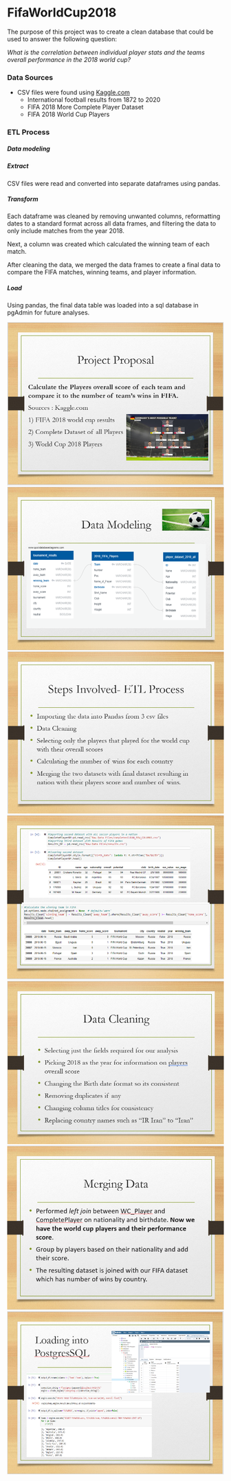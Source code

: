 # FifaWorldCup2018

The purpose of this project was to create a clean database that could be used to answer the following question:

*What is the correlation between individual player stats and the teams overall performance in the 2018 world cup?*

### Data Sources

-  CSV files were found using [Kaggle.com](www.kaggle.com)
	- International football results from 1872 to 2020
	- FIFA 2018 More Complete Player Dataset
	- FIFA 2018 World Cup Players

### ETL Process

##### Data modeling


##### Extract

CSV files were read and converted into separate dataframes using pandas.

##### Transform

Each dataframe was cleaned by removing unwanted columns, reformatting dates to a standard format across all data frames, and filtering the data to only include matches from the year 2018.

Next, a column was created which calculated the winning team of each match.

After cleaning the data, we merged the data frames to create a final data to compare the FIFA matches, winning teams, and player information.

##### Load

Using pandas, the final data table was loaded into a sql database in pgAdmin for future analyses.

![alt text](https://github.com/ludmilagd/FifaWorldCup2018/blob/main/Slides/S2.PNG)
![alt text](https://github.com/ludmilagd/FifaWorldCup2018/blob/main/Slides/S3.PNG)
![alt text](https://github.com/ludmilagd/FifaWorldCup2018/blob/main/Slides/S4.PNG)
![alt text](https://github.com/ludmilagd/FifaWorldCup2018/blob/main/Slides/S5.PNG)
![alt text](https://github.com/ludmilagd/FifaWorldCup2018/blob/main/Slides/S6.PNG)
![alt text](https://github.com/ludmilagd/FifaWorldCup2018/blob/main/Slides/S7.PNG)
![alt text](https://github.com/ludmilagd/FifaWorldCup2018/blob/main/Slides/S8.PNG)






